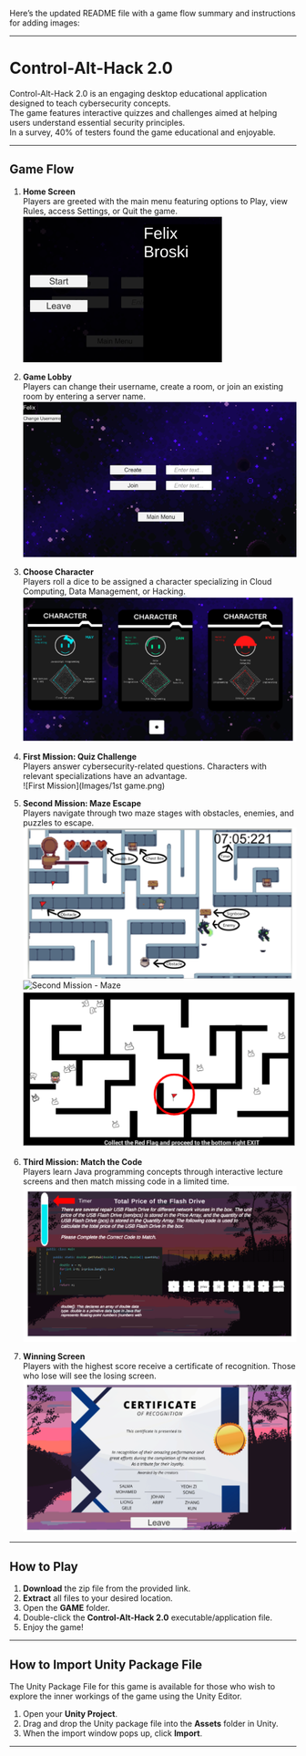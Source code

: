 Here’s the updated README file with a game flow summary and instructions for adding images:

---

# Control-Alt-Hack 2.0

Control-Alt-Hack 2.0 is an engaging desktop educational application designed to teach cybersecurity concepts.  
The game features interactive quizzes and challenges aimed at helping users understand essential security principles.  
In a survey, 40% of testers found the game educational and enjoyable.

---

## Game Flow

1. **Home Screen**  
   Players are greeted with the main menu featuring options to Play, view Rules, access Settings, or Quit the game.  
   ![Home Screen](Images/lobby.png)

2. **Game Lobby**  
   Players can change their username, create a room, or join an existing room by entering a server name.  
   ![Game Lobby](Images/room.png)

3. **Choose Character**  
   Players roll a dice to be assigned a character specializing in Cloud Computing, Data Management, or Hacking.  
   ![Choose Character](Images/character.png)

4. **First Mission: Quiz Challenge**  
   Players answer cybersecurity-related questions. Characters with relevant specializations have an advantage.  
   ![First Mission](Images/1st game.png)

5. **Second Mission: Maze Escape**  
   Players navigate through two maze stages with obstacles, enemies, and puzzles to escape.  
   ![Second Mission - Instructions](Images/isnttruction%202nd%20game.png)  
   ![Second Mission - Maze](2ndgame.png)  
   ![Second Mission - Obstacles](Images/2nd%20game%202.png)

6. **Third Mission: Match the Code**  
   Players learn Java programming concepts through interactive lecture screens and then match missing code in a limited time.  
   ![Lecture Game](Images/3rd%20game%20lecture%20game.png)

7. **Winning Screen**  
   Players with the highest score receive a certificate of recognition. Those who lose will see the losing screen.
   ![Winning Cerificate](Images/certifaicate%20if%20win.png)
---

## How to Play

1. **Download** the zip file from the provided link.  
2. **Extract** all files to your desired location.  
3. Open the **GAME** folder.  
4. Double-click the **Control-Alt-Hack 2.0** executable/application file.  
5. Enjoy the game!

---

## How to Import Unity Package File

The Unity Package File for this game is available for those who wish to explore the inner workings of the game using the Unity Editor.

1. Open your **Unity Project**.  
2. Drag and drop the Unity package file into the **Assets** folder in Unity.  
3. When the import window pops up, click **Import**.  

---

